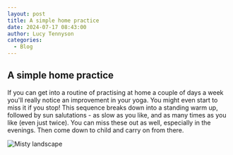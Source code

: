 ```yaml
---
layout: post
title: A simple home practice
date: 2024-07-17 08:43:00
author: Lucy Tennyson
categories:
  - Blog
---
```

## A simple home practice

If you can get into a routine of practising at home a couple of days a week you'll really notice an improvement in your yoga. You might even start to miss it if you stop! This sequence breaks down into a standing warm up, followed by sun salutations - as slow as you like, and as many times as you like (even just twice). You can miss these out as well, especially in the evenings. Then come down to child and carry on from there.

![Misty landscape](/assets/calendar-77.jpg)